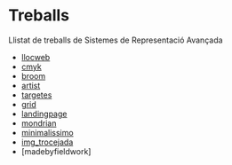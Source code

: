 # Treballs
Llistat de treballs de Sistemes de Representació Avançada

* [llocweb](https://crisellingsvoll.github.io/llocweb/) 
* [cmyk](https://crisellingsvoll.github.io/cmyk/)
* [broom](https://crisellingsvoll.github.io/broom/)
* [artist](https://crisellingsvoll.github.io/artist/)
* [targetes](https://crisellingsvoll.github.io/targetes/)
* [grid](https://crisellingsvoll.github.io/grid/)
* [landingpage](https://crisellingsvoll.github.io/landingpage/)
* [mondrian](https://crisellingsvoll.github.io/mondrian/)
* [minimalissimo](https://crisellingsvoll.github.io/minimalissimo/)
* [img_trocejada](https://crisellingsvoll.github.io/img_trocejada/)
* [madebyfieldwork]
